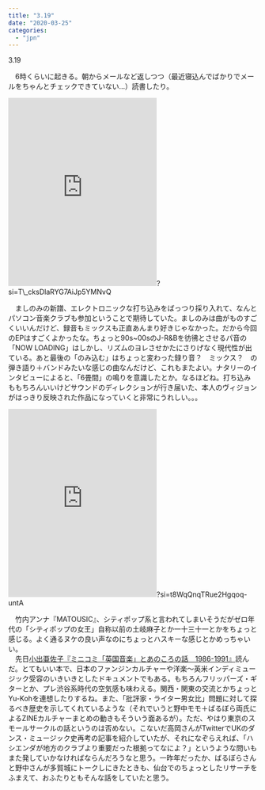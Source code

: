 ```yaml
---
title: "3.19"
date: "2020-03-25"
categories: 
  - "jpn"
---
```


3.19

　6時くらいに起きる。朝からメールなど返しつつ（最近寝込んでばかりでメールをちゃんとチェックできていない…）読書したり。

<iframe src="https://open.spotify.com/embed/album/0JqLAUWueqhIDalqzcsVcO" width="300" height="380" frameborder="0" allowtransparency="true" allow="encrypted-media"></iframe>?si=T\_cksDlaRYG7AiJp5YMNvQ

　ましのみの新譜、エレクトロニックな打ち込みをばっつり採り入れて、なんとパソコン音楽クラブも参加ということで期待していた。ましのみは曲がものすごくいいんだけど、録音もミックスも正直あんまり好きじゃなかった。だから今回のEPはすごくよかったな。ちょっと90s~00sのJ-R&Bを彷彿とさせるパ音の「NOW LOADING」はしかし、リズムのヨレさせかたにさりげなく現代性が出ている。あと最後の「のみ込む」はちょっと変わった録り音？　ミックス？　の弾き語り＋バンドみたいな感じの曲なんだけど、これもまたよい。ナタリーのインタビューによると、「6畳間」の鳴りを意識したとか。なるほどね。打ち込みももちろんいいけどサウンドのディレクションが行き届いた、本人のヴィジョンがはっきり反映された作品になっていくと非常にうれしい。。。

<iframe src="https://open.spotify.com/embed/album/5rdF0hrZ2g00WSK2TMXRkC" width="300" height="380" frameborder="0" allowtransparency="true" allow="encrypted-media"></iframe>?si=t8WqQnqTRue2Hgqoq-untA

　竹内アンナ『MATOUSIC』、シティポップ系と言われてしまいそうだがゼロ年代の「シティポップの女王」自称以前の土岐麻子とか一十三十一とかをちょっと感じる。よく通るヌケの良い声なのにちょっとハスキーな感じとかめっちゃいい。  
　先日[小出亜佐子『ミニコミ「英国音楽」とあのころの話　1986-1991』](https://diskunion.net/dubooks/ct/detail/DUBK255)読んだ。とてもいい本で、日本のファンジンカルチャーや洋楽～英米インディミュージック受容のいきいきとしたドキュメントでもある。もちろんフリッパーズ・ギターとか、プレ渋谷系時代の空気感も味わえる。関西・関東の交流とかちょっとYu-Kohを連想したりするね。また、「批評家・ライター男女比」問題に対して探るべき歴史を示してくれているような（それでいうと野中モモ＋ばるぼら両氏によるZINEカルチャーまとめの動きもそういう面あるが）。ただ、やはり東京のスモールサークルの話というのは否めない。こないだ高岡さんがTwitterでUKのダンス・ミュージック史再考の記事を紹介していたが、それになぞらえれば、「ハシエンダが地方のクラブより重要だった根拠ってなによ？」というような問いもまた発していかなければならんだろうなと思う。一昨年だったか、ばるぼらさんと野中さんが多賀城にトークしにきたときも、仙台でのちょっとしたリサーチをふまえて、おふたりともそんな話をしていたと思う。
